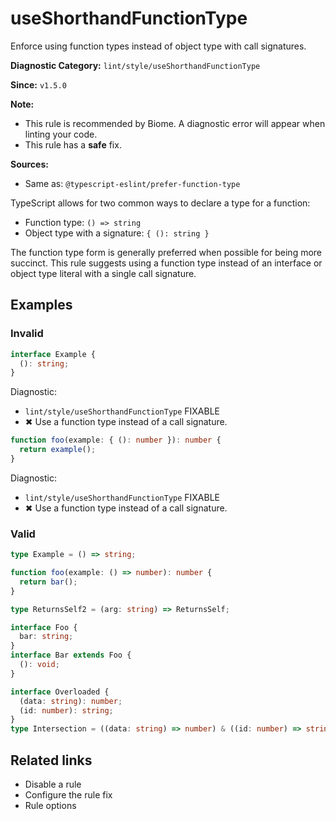 # useShorthandFunctionType

Enforce using function types instead of object type with call signatures.

**Diagnostic Category:** `lint/style/useShorthandFunctionType`

**Since:** `v1.5.0`

**Note:**
- This rule is recommended by Biome. A diagnostic error will appear when linting your code.
- This rule has a **safe** fix.

**Sources:** 
- Same as: `@typescript-eslint/prefer-function-type`

TypeScript allows for two common ways to declare a type for a function:

- Function type: `() => string`
- Object type with a signature: `{ (): string }`

The function type form is generally preferred when possible for being more succinct. This rule suggests using a function type instead of an interface or object type literal with a single call signature.

## Examples

### Invalid

```ts
interface Example {
  (): string;
}
```
Diagnostic: 
- `lint/style/useShorthandFunctionType` FIXABLE 
- ✖ Use a function type instead of a call signature.

```ts
function foo(example: { (): number }): number {
  return example();
}
```
Diagnostic: 
- `lint/style/useShorthandFunctionType` FIXABLE 
- ✖ Use a function type instead of a call signature.

### Valid

```ts
type Example = () => string;
```

```ts
function foo(example: () => number): number {
  return bar();
}
```

```ts
type ReturnsSelf2 = (arg: string) => ReturnsSelf;
```

```ts
interface Foo {
  bar: string;
}
interface Bar extends Foo {
  (): void;
}
```

```ts
interface Overloaded {
  (data: string): number;
  (id: number): string;
}
type Intersection = ((data: string) => number) & ((id: number) => string);
```

## Related links

- Disable a rule
- Configure the rule fix
- Rule options